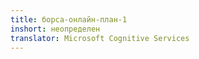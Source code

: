 ```yaml
---
title: борса-онлайн-план-1
inshort: неопределен
translator: Microsoft Cognitive Services
---
```




